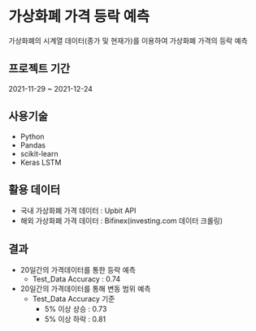 # 가상화폐 가격 등락 예측
가상화폐의 시계열 데이터(종가 및 현재가)를 이용하여 가상화폐 가격의 등락 예측

## 프로젝트 기간
2021-11-29 ~ 2021-12-24

## 사용기술
- Python
- Pandas
- scikit-learn
- Keras LSTM  

## 활용 데이터
- 국내 가상화폐 가격 데이터 : Upbit API
- 해외 가상화폐 가격 데이터 : Bifinex(investing.com 데이터 크롤링)

## 결과
- 20일간의 가격데이터를 통한 등락 예측
  - Test_Data Accuracy : 0.74
- 20일간의 가격데이터를 통해 변동 범위 예측
  - Test_Data Accuracy 기준
    - 5% 이상 상승 : 0.73
    - 5% 이상 하락 : 0.81 
